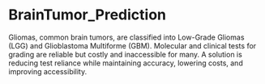 # BrainTumor_Prediction
Gliomas, common brain tumors, are classified into Low-Grade Gliomas (LGG) and Glioblastoma Multiforme (GBM). Molecular and clinical tests for grading are reliable but costly and inaccessible for many. A solution is reducing test reliance while maintaining accuracy, lowering costs, and improving accessibility.
